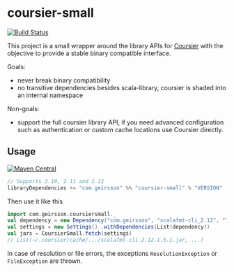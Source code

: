 # coursier-small

[![Build Status](https://travis-ci.org/olafurpg/coursier-small.svg?branch=master)](https://travis-ci.org/olafurpg/coursier-small)


This project is a small wrapper around the library APIs for
[Coursier](https://github.com/coursier/coursier/) with the objective to provide
a stable binary compatible interface.

Goals:

- never break binary compatibility
- no transitive dependencies besides scala-library, coursier is shaded into an internal namespace

Non-goals:

- support the full coursier library API, if you need advanced configuration such as authentication
  or custom cache locations use Coursier directly.

## Usage


[![Maven Central](https://maven-badges.herokuapp.com/maven-central/com.geirsson/coursier-small_2.12/badge.svg)](https://maven-badges.herokuapp.com/maven-central/com.geirsson/sbt-ci-release)

```scala
// Supports 2.10, 2.11 and 2.12
libraryDependencies += "com.geirsson" %% "coursier-small" % "VERSION"
```

Then use it like this
```scala
import com.geirsson.coursiersmall._
val dependency = new Dependency("com.geirsson", "scalafmt-cli_2.12", "1.5.1")
val settings = new Settings() .withDependencies(List(dependency))
val jars = CoursierSmall.fetch(settings)
// List(~/.coursier/cache/.../scalafmt-cli_2.12-1.5.1.jar, ...)
```

In case of resolution or file errors, the exceptions `ResolutionException` or `FileException` are thrown.

